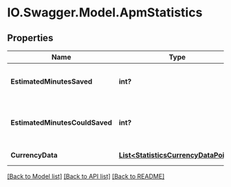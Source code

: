 # IO.Swagger.Model.ApmStatistics
## Properties

Name | Type | Description | Notes
------------ | ------------- | ------------- | -------------
**EstimatedMinutesSaved** | **int?** | Total amount of time spent with APM | [optional] 
**EstimatedMinutesCouldSaved** | **int?** | Total amount of time that could be saved | [optional] 
**CurrencyData** | [**List&lt;StatisticsCurrencyDataPoint&gt;**](StatisticsCurrencyDataPoint.md) | Currency based data | [optional] 

[[Back to Model list]](../README.md#documentation-for-models) [[Back to API list]](../README.md#documentation-for-api-endpoints) [[Back to README]](../README.md)

